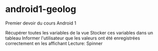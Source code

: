 # android1-geolog
Premier devoir du cours Android 1

  Récupérer toutes les variables de la vue
  Stocker ces variables dans un tableau
  Informer l'utilisateur que les valeurs ont été enregistrées correctement en les affichant
  Lecture: Spinner
